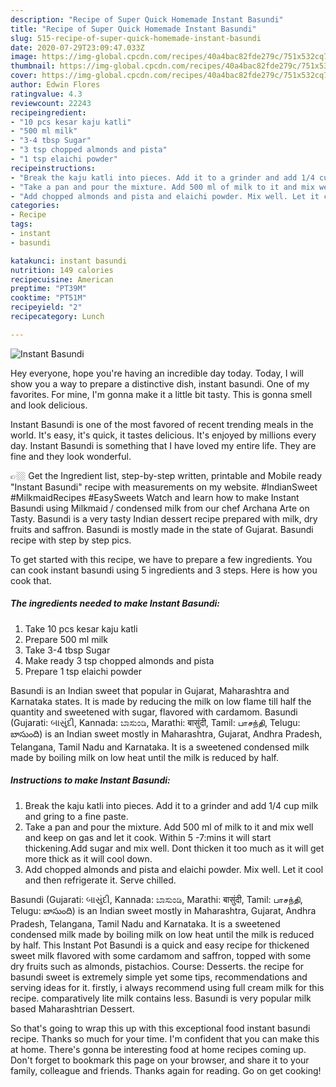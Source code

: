 ```yaml
---
description: "Recipe of Super Quick Homemade Instant Basundi"
title: "Recipe of Super Quick Homemade Instant Basundi"
slug: 515-recipe-of-super-quick-homemade-instant-basundi
date: 2020-07-29T23:09:47.033Z
image: https://img-global.cpcdn.com/recipes/40a4bac82fde279c/751x532cq70/instant-basundi-recipe-main-photo.jpg
thumbnail: https://img-global.cpcdn.com/recipes/40a4bac82fde279c/751x532cq70/instant-basundi-recipe-main-photo.jpg
cover: https://img-global.cpcdn.com/recipes/40a4bac82fde279c/751x532cq70/instant-basundi-recipe-main-photo.jpg
author: Edwin Flores
ratingvalue: 4.3
reviewcount: 22243
recipeingredient:
- "10 pcs kesar kaju katli"
- "500 ml milk"
- "3-4 tbsp Sugar"
- "3 tsp chopped almonds and pista"
- "1 tsp elaichi powder"
recipeinstructions:
- "Break the kaju katli into pieces. Add it to a grinder and add 1/4 cup milk and gring to a fine paste."
- "Take a pan and pour the mixture. Add 500 ml of milk to it and mix well and keep on gas and let it cook. Within 5 -7:mins it will start thickening.Add sugar and mix well. Dont thicken it too much as it will get more thick as it will cool down."
- "Add chopped almonds and pista and elaichi powder. Mix well. Let it cool and then refrigerate it. Serve chilled."
categories:
- Recipe
tags:
- instant
- basundi

katakunci: instant basundi 
nutrition: 149 calories
recipecuisine: American
preptime: "PT39M"
cooktime: "PT51M"
recipeyield: "2"
recipecategory: Lunch

---
```



![Instant Basundi](https://img-global.cpcdn.com/recipes/40a4bac82fde279c/751x532cq70/instant-basundi-recipe-main-photo.jpg)

Hey everyone, hope you're having an incredible day today. Today, I will show you a way to prepare a distinctive dish, instant basundi. One of my favorites. For mine, I'm gonna make it a little bit tasty. This is gonna smell and look delicious.

Instant Basundi is one of the most favored of recent trending meals in the world. It's easy, it's quick, it tastes delicious. It's enjoyed by millions every day. Instant Basundi is something that I have loved my entire life. They are fine and they look wonderful.

👉🏼 Get the Ingredient list, step-by-step written, printable and Mobile ready &#34;Instant Basundi&#34; recipe with measurements on my website. #IndianSweet #MilkmaidRecipes #EasySweets Watch and learn how to make Instant Basundi using Milkmaid / condensed milk from our chef Archana Arte on Tasty. Basundi is a very tasty Indian dessert recipe prepared with milk, dry fruits and saffron. Basundi is mostly made in the state of Gujarat. Basundi recipe with step by step pics.


To get started with this recipe, we have to prepare a few ingredients. You can cook instant basundi using 5 ingredients and 3 steps. Here is how you cook that.

<!--inarticleads1-->

##### The ingredients needed to make Instant Basundi:

1. Take 10 pcs kesar kaju katli
1. Prepare 500 ml milk
1. Take 3-4 tbsp Sugar
1. Make ready 3 tsp chopped almonds and pista
1. Prepare 1 tsp elaichi powder


Basundi is an Indian sweet that popular in Gujarat, Maharashtra and Karnataka states. It is made by reducing the milk on low flame till half the quantity and sweetened with sugar, flavored with cardamom. Basundi (Gujarati: બાસુંદી, Kannada: ಬಾಸುಂಡಿ, Marathi: बासुंदी, Tamil: பாசந்தி, Telugu: బాసుంది) is an Indian sweet mostly in Maharashtra, Gujarat, Andhra Pradesh, Telangana, Tamil Nadu and Karnataka. It is a sweetened condensed milk made by boiling milk on low heat until the milk is reduced by half. 

<!--inarticleads2-->

##### Instructions to make Instant Basundi:

1. Break the kaju katli into pieces. Add it to a grinder and add 1/4 cup milk and gring to a fine paste.
1. Take a pan and pour the mixture. Add 500 ml of milk to it and mix well and keep on gas and let it cook. Within 5 -7:mins it will start thickening.Add sugar and mix well. Dont thicken it too much as it will get more thick as it will cool down.
1. Add chopped almonds and pista and elaichi powder. Mix well. Let it cool and then refrigerate it. Serve chilled.


Basundi (Gujarati: બાસુંદી, Kannada: ಬಾಸುಂಡಿ, Marathi: बासुंदी, Tamil: பாசந்தி, Telugu: బాసుంది) is an Indian sweet mostly in Maharashtra, Gujarat, Andhra Pradesh, Telangana, Tamil Nadu and Karnataka. It is a sweetened condensed milk made by boiling milk on low heat until the milk is reduced by half. This Instant Pot Basundi is a quick and easy recipe for thickened sweet milk flavored with some cardamom and saffron, topped with some dry fruits such as almonds, pistachios. Course: Desserts. the recipe for basundi sweet is extremely simple yet some tips, recommendations and serving ideas for it. firstly, i always recommend using full cream milk for this recipe. comparatively lite milk contains less. Basundi is very popular milk based Maharashtrian Dessert. 

So that's going to wrap this up with this exceptional food instant basundi recipe. Thanks so much for your time. I'm confident that you can make this at home. There's gonna be interesting food at home recipes coming up. Don't forget to bookmark this page on your browser, and share it to your family, colleague and friends. Thanks again for reading. Go on get cooking!

